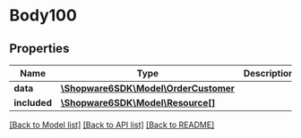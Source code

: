 # Body100

## Properties
Name | Type | Description | Notes
------------ | ------------- | ------------- | -------------
**data** | [**\Shopware6SDK\Model\OrderCustomer**](OrderCustomer.md) |  | [optional] 
**included** | [**\Shopware6SDK\Model\Resource[]**](Resource.md) |  | [optional] 

[[Back to Model list]](../../README.md#documentation-for-models) [[Back to API list]](../../README.md#documentation-for-api-endpoints) [[Back to README]](../../README.md)

